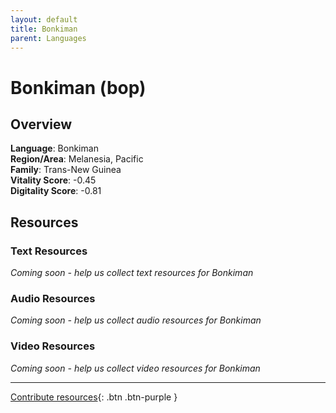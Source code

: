 ```yaml
---
layout: default
title: Bonkiman
parent: Languages
---
```


# Bonkiman (bop)

## Overview

**Language**: Bonkiman  
**Region/Area**: Melanesia, Pacific  
**Family**: Trans-New Guinea  
**Vitality Score**: -0.45  
**Digitality Score**: -0.81  

## Resources

### Text Resources
*Coming soon - help us collect text resources for Bonkiman*

### Audio Resources
*Coming soon - help us collect audio resources for Bonkiman*

### Video Resources
*Coming soon - help us collect video resources for Bonkiman*

---

[Contribute resources](https://fairtrain.github.io/){: .btn .btn-purple }
